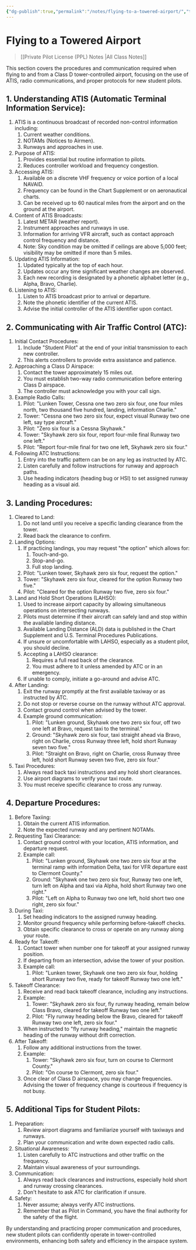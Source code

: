 ```yaml
---
{"dg-publish":true,"permalink":"/notes/flying-to-a-towered-airport/","title":"Flying to a Towered Airport","tags":["aviation","classnotes"]}
---
```



# Flying to a Towered Airport
> [[Private Pilot License (PPL) Notes \|All Class Notes]]

This section covers the procedures and communication required when flying to and from a Class D tower-controlled airport, focusing on the use of ATIS, radio communications, and proper protocols for new student pilots.

## 1. Understanding ATIS (Automatic Terminal Information Service):

1. ATIS is a continuous broadcast of recorded non-control information including:
    1. Current weather conditions.
    2. NOTAMs (Notices to Airmen).
    3. Runways and approaches in use.
2. Purpose of ATIS:
    1. Provides essential but routine information to pilots.
    2. Reduces controller workload and frequency congestion.
3. Accessing ATIS:
    1. Available on a discrete VHF frequency or voice portion of a local NAVAID.
    2. Frequency can be found in the Chart Supplement or on aeronautical charts.
    3. Can be received up to 60 nautical miles from the airport and on the ground at the airport.
4. Content of ATIS Broadcasts:
    1. Latest METAR (weather report).
    2. Instrument approaches and runways in use.
    3. Information for arriving VFR aircraft, such as contact approach control frequency and distance.
    4. Note: Sky condition may be omitted if ceilings are above 5,000 feet; visibility may be omitted if more than 5 miles.
5. Updating ATIS Information:
    1. Updated typically at the top of each hour.
    2. Updates occur any time significant weather changes are observed.
    3. Each new recording is designated by a phonetic alphabet letter (e.g., Alpha, Bravo, Charlie).
6. Listening to ATIS:
    1. Listen to ATIS broadcast prior to arrival or departure.
    2. Note the phonetic identifier of the current ATIS.
    3. Advise the initial controller of the ATIS identifier upon contact.

## 2. Communicating with Air Traffic Control (ATC):

1. Initial Contact Procedures:
    1. Include "Student Pilot" at the end of your initial transmission to each new controller.
    2. This alerts controllers to provide extra assistance and patience.
2. Approaching a Class D Airspace:
    1. Contact the tower approximately 15 miles out.
    2. You must establish two-way radio communication before entering Class D airspace.
    3. The controller must acknowledge you with your call sign.
3. Example Radio Calls:
    1. Pilot: "Lunken Tower, Cessna one two zero six four, one four miles north, two thousand five hundred, landing, information Charlie."
    2. Tower: "Cessna one two zero six four, expect visual Runway two one left, say type aircraft."
    3. Pilot: "Zero six four is a Cessna Skyhawk."
    4. Tower: "Skyhawk zero six four, report four-mile final Runway two one left."
    5. Pilot: "Report four-mile final for two one left, Skyhawk zero six four."
4. Following ATC Instructions:
    1. Entry into the traffic pattern can be on any leg as instructed by ATC.
    2. Listen carefully and follow instructions for runway and approach paths.
    3. Use heading indicators (heading bug or HSI) to set assigned runway heading as a visual aid.

## 3. Landing Procedures:

1. Cleared to Land:
    1. Do not land until you receive a specific landing clearance from the tower.
    2. Read back the clearance to confirm.
2. Landing Options:
    1. If practicing landings, you may request "the option" which allows for:
        1. Touch-and-go.
        2. Stop-and-go.
        3. Full stop landing.
    2. Pilot: "Lunken tower, Skyhawk zero six four, request the option."
    3. Tower: "Skyhawk zero six four, cleared for the option Runway two five."
    4. Pilot: "Cleared for the option Runway two five, zero six four."
3. Land and Hold Short Operations (LAHSO):
    1. Used to increase airport capacity by allowing simultaneous operations on intersecting runways.
    2. Pilots must determine if their aircraft can safely land and stop within the available landing distance.
    3. Available Landing Distance (ALD) data is published in the Chart Supplement and U.S. Terminal Procedures Publications.
    4. If unsure or uncomfortable with LAHSO, especially as a student pilot, you should decline.
    5. Accepting a LAHSO clearance:
        1. Requires a full read back of the clearance.
        2. You must adhere to it unless amended by ATC or in an emergency.
    6. If unable to comply, initiate a go-around and advise ATC.
4. After Landing:
    1. Exit the runway promptly at the first available taxiway or as instructed by ATC.
    2. Do not stop or reverse course on the runway without ATC approval.
    3. Contact ground control when advised by the tower.
    4. Example ground communication:
        1. Pilot: "Lunken ground, Skyhawk one two zero six four, off two one left at Bravo, request taxi to the terminal."
        2. Ground: "Skyhawk zero six four, taxi straight ahead via Bravo, right on Charlie, cross Runway three left, hold short Runway seven two five."
        3. Pilot: "Straight on Bravo, right on Charlie, cross Runway three left, hold short Runway seven two five, zero six four."
5. Taxi Procedures:
    1. Always read back taxi instructions and any hold short clearances.
    2. Use airport diagrams to verify your taxi route.
    3. You must receive specific clearance to cross any runway.

## 4. Departure Procedures:

1. Before Taxiing:
    1. Obtain the current ATIS information.
    2. Note the expected runway and any pertinent NOTAMs.
2. Requesting Taxi Clearance:
    1. Contact ground control with your location, ATIS information, and departure request.
    2. Example call:
        1. Pilot: "Lunken ground, Skyhawk one two zero six four at the terminal ramp with information Delta, taxi for VFR departure east to Clermont County."
        2. Ground: "Skyhawk one two zero six four, Runway two one left, turn left on Alpha and taxi via Alpha, hold short Runway two one right."
        3. Pilot: "Left on Alpha to Runway two one left, hold short two one right, zero six four."
3. During Taxi:
    1. Set heading indicators to the assigned runway heading.
    2. Monitor ground frequency while performing before-takeoff checks.
    3. Obtain specific clearance to cross or operate on any runway along your route.
4. Ready for Takeoff:
    1. Contact tower when number one for takeoff at your assigned runway position.
    2. If departing from an intersection, advise the tower of your position.
    3. Example call:
        1. Pilot: "Lunken tower, Skyhawk one two zero six four, holding short Runway two five, ready for takeoff Runway two one left."
5. Takeoff Clearance:
    1. Receive and read back takeoff clearance, including any instructions.
    2. Example:
        1. Tower: "Skyhawk zero six four, fly runway heading, remain below Class Bravo, cleared for takeoff Runway two one left."
        2. Pilot: "Fly runway heading below the Bravo, cleared for takeoff Runway two one left, zero six four."
    3. When instructed to "fly runway heading," maintain the magnetic heading of the runway without drift correction.
6. After Takeoff:
    1. Follow any additional instructions from the tower.
    2. Example:
        1. Tower: "Skyhawk zero six four, turn on course to Clermont County."
        2. Pilot: "On course to Clermont, zero six four."
    3. Once clear of Class D airspace, you may change frequencies. Advising the tower of frequency change is courteous if frequency is not busy.

## 5. Additional Tips for Student Pilots:

1. Preparation:
    1. Review airport diagrams and familiarize yourself with taxiways and runways.
    2. Plan your communication and write down expected radio calls.
2. Situational Awareness:
    1. Listen carefully to ATC instructions and other traffic on the frequency.
    2. Maintain visual awareness of your surroundings.
3. Communication:
    1. Always read back clearances and instructions, especially hold short and runway crossing clearances.
    2. Don't hesitate to ask ATC for clarification if unsure.
4. Safety:
    1. Never assume; always verify ATC instructions.
    2. Remember that as Pilot in Command, you have the final authority for the safety of the flight.

By understanding and practicing proper communication and procedures, new student pilots can confidently operate in tower-controlled environments, enhancing both safety and efficiency in the airspace system.